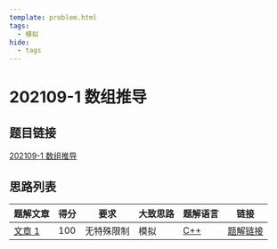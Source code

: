 ```yaml
---
template: problem.html
tags:
  - 模拟
hide:
  - tags
---
```

# 202109-1 数组推导

## 题目链接

[202109-1 数组推导](http://118.190.20.162/view.page?gpid=T129)

## 思路列表

<table id="idea_list" class="display nowrap" style="width:100%">
  <thead>
  <tr>
    <th>题解文章</th>
    <th>得分</th>
    <th>要求</th>
    <th>大致思路</th>
    <th>题解语言</th>
    <th>链接</th>
  </tr>
  </thead>
  <tbody>
    <tr>
      <td><a href="1">文章 1</a></td>
      <td>100</td>
      <td>无特殊限制</th>
      <td>模拟</td>
      <td><a href="1#code1">C++</td>
      <td><a href="1#100">题解链接</a></td>
    </tr>
  </tbody>
</table>

